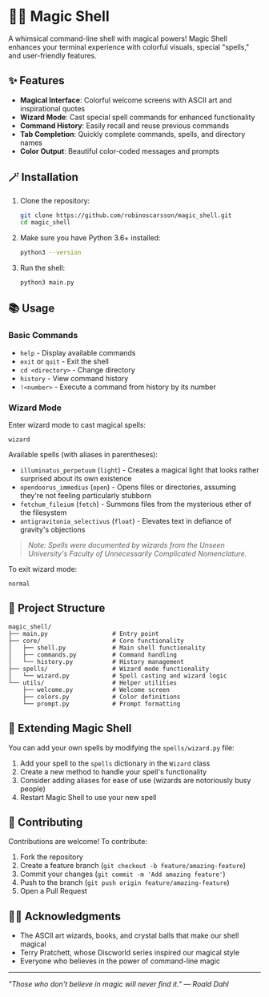 # 🧙‍♂️ Magic Shell

A whimsical command-line shell with magical powers! Magic Shell enhances your terminal experience with colorful visuals, special "spells," and user-friendly features.

## ✨ Features

- **Magical Interface**: Colorful welcome screens with ASCII art and inspirational quotes
- **Wizard Mode**: Cast special spell commands for enhanced functionality
- **Command History**: Easily recall and reuse previous commands
- **Tab Completion**: Quickly complete commands, spells, and directory names
- **Color Output**: Beautiful color-coded messages and prompts

## 🪄 Installation

1. Clone the repository:
   ```bash
   git clone https://github.com/robinoscarsson/magic_shell.git
   cd magic_shell
   ```

2. Make sure you have Python 3.6+ installed:
   ```bash
   python3 --version
   ```

3. Run the shell:
   ```bash
   python3 main.py
   ```

## 📚 Usage

### Basic Commands

- `help` - Display available commands
- `exit` or `quit` - Exit the shell
- `cd <directory>` - Change directory
- `history` - View command history
- `!<number>` - Execute a command from history by its number

### Wizard Mode

Enter wizard mode to cast magical spells:

```
wizard
```

Available spells (with aliases in parentheses):
- `illuminatus_perpetuum` (`light`) - Creates a magical light that looks rather surprised about its own existence
- `opendoorus_immedius` (`open`) - Opens files or directories, assuming they're not feeling particularly stubborn
- `fetchum_fileium` (`fetch`) - Summons files from the mysterious ether of the filesystem
- `antigravitonia_selectivus` (`float`) - Elevates text in defiance of gravity's objections

> *Note: Spells were documented by wizards from the Unseen University's Faculty of Unnecessarily Complicated Nomenclature.*

To exit wizard mode:

```
normal
```

## 🧩 Project Structure

```
magic_shell/
├── main.py                  # Entry point
├── core/                    # Core functionality
│   ├── shell.py             # Main shell functionality
│   ├── commands.py          # Command handling
│   └── history.py           # History management
├── spells/                  # Wizard mode functionality
│   └── wizard.py            # Spell casting and wizard logic
└── utils/                   # Helper utilities
    ├── welcome.py           # Welcome screen
    ├── colors.py            # Color definitions
    └── prompt.py            # Prompt formatting
```

## 🌟 Extending Magic Shell

You can add your own spells by modifying the `spells/wizard.py` file:

1. Add your spell to the `spells` dictionary in the `Wizard` class
2. Create a new method to handle your spell's functionality
3. Consider adding aliases for ease of use (wizards are notoriously busy people)
4. Restart Magic Shell to use your new spell

## 🔮 Contributing

Contributions are welcome! To contribute:

1. Fork the repository
2. Create a feature branch (`git checkout -b feature/amazing-feature`)
3. Commit your changes (`git commit -m 'Add amazing feature'`)
4. Push to the branch (`git push origin feature/amazing-feature`)
5. Open a Pull Request

## 🧙‍♀️ Acknowledgments

- The ASCII art wizards, books, and crystal balls that make our shell magical
- Terry Pratchett, whose Discworld series inspired our magical style
- Everyone who believes in the power of command-line magic

---

*"Those who don't believe in magic will never find it." — Roald Dahl*
